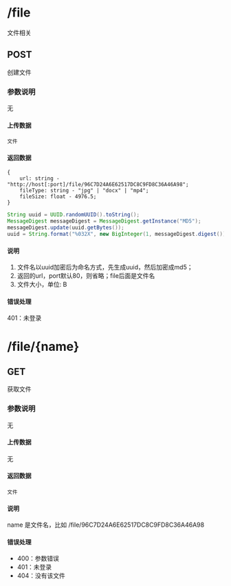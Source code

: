 # /file
文件相关
## POST
创建文件
### 参数说明
无
#### 上传数据
```
文件
```
#### 返回数据
```
{
    url: string - "http://host[:port]/file/96C7D24A6E62517DC8C9FD8C36A46A98";
    fileType: string - "jpg" | "docx" | "mp4";
    fileSize: float - 4976.5;
}
```
```java
String uuid = UUID.randomUUID().toString();
MessageDigest messageDigest = MessageDigest.getInstance("MD5");
messageDigest.update(uuid.getBytes());
uuid = String.format("%032X", new BigInteger(1, messageDigest.digest()));
```
#### 说明
1. 文件名以uuid加密后为命名方式，先生成uuid，然后加密成md5；
2. 返回的url，port默认80，则省略；file后面是文件名
3. 文件大小，单位: B

#### 错误处理
401：未登录

# /file/{name}
## GET
获取文件
### 参数说明
无
#### 上传数据
无
#### 返回数据
```
文件
```
#### 说明
name 是文件名，比如 /file/96C7D24A6E62517DC8C9FD8C36A46A98
#### 错误处理
* 400：参数错误
* 401：未登录
* 404：没有该文件 
